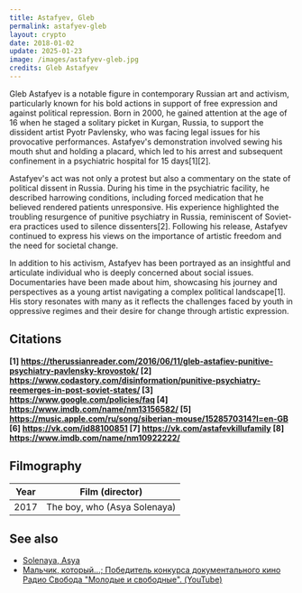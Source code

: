 ```yaml
---
title: Astafyev, Gleb
permalink: astafyev-gleb
layout: crypto
date: 2018-01-02
update: 2025-01-23
image: /images/astafyev-gleb.jpg
credits: Gleb Astafyev
---
```


Gleb Astafyev is a notable figure in contemporary Russian art and activism, particularly known for his bold actions in support of free expression and against political repression. Born in 2000, he gained attention at the age of 16 when he staged a solitary picket in Kurgan, Russia, to support the dissident artist Pyotr Pavlensky, who was facing legal issues for his provocative performances. Astafyev's demonstration involved sewing his mouth shut and holding a placard, which led to his arrest and subsequent confinement in a psychiatric hospital for 15 days[1][2].

Astafyev's act was not only a protest but also a commentary on the state of political dissent in Russia. During his time in the psychiatric facility, he described harrowing conditions, including forced medication that he believed rendered patients unresponsive. His experience highlighted the troubling resurgence of punitive psychiatry in Russia, reminiscent of Soviet-era practices used to silence dissenters[2]. Following his release, Astafyev continued to express his views on the importance of artistic freedom and the need for societal change.

In addition to his activism, Astafyev has been portrayed as an insightful and articulate individual who is deeply concerned about social issues. Documentaries have been made about him, showcasing his journey and perspectives as a young artist navigating a complex political landscape[1]. His story resonates with many as it reflects the challenges faced by youth in oppressive regimes and their desire for change through artistic expression.

## Citations

**[1] https://therussianreader.com/2016/06/11/gleb-astafiev-punitive-psychiatry-pavlensky-krovostok/
[2] https://www.codastory.com/disinformation/punitive-psychiatry-reemerges-in-post-soviet-states/
[3] https://www.google.com/policies/faq
[4] https://www.imdb.com/name/nm13156582/
[5] https://music.apple.com/ru/song/siberian-mouse/1528570314?l=en-GB
[6] https://vk.com/id88100851
[7] https://vk.com/astafevkillufamily
[8] https://www.imdb.com/name/nm10922222/**

## Filmography

|Year|Film (director)|
|-|-|
|2017|The boy, who (Asya Solenaya)|

## See also

+ [Solenaya, Asya](solenaya-asya)
+ [Мальчик, который...; Победитель конкурса документального кино Радио Свобода "Молодые и свободные". (YouTube)](https://www.youtube.com/watch?time_continue=827&v=XxILAiY-jwI)
